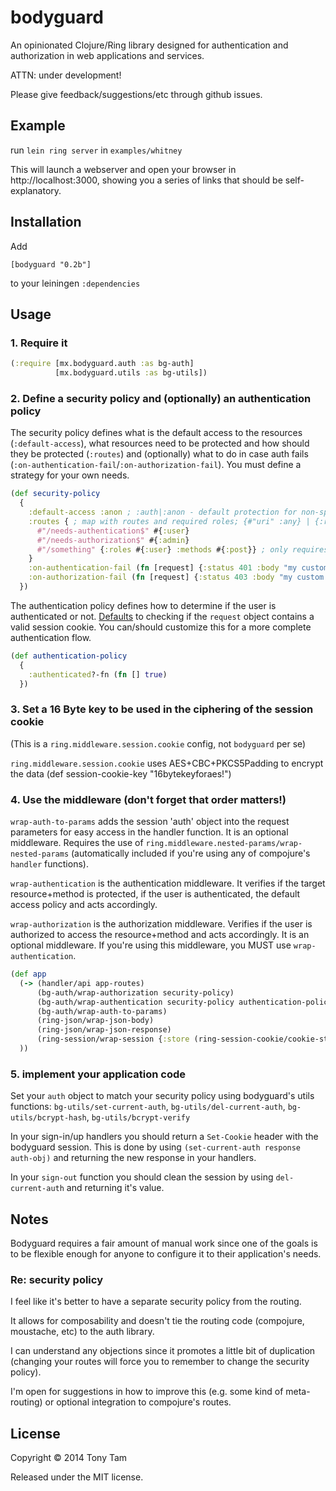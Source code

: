 # bodyguard

An opinionated Clojure/Ring library designed for authentication and authorization in web applications and services.

ATTN: under development!

Please give feedback/suggestions/etc through github issues.



## Example

run `lein ring server` in `examples/whitney`

This will launch a webserver and open your browser in http://localhost:3000, showing you a series of links that should be self-explanatory.



## Installation

Add

    [bodyguard "0.2b"]

to your leiningen `:dependencies`



## Usage

### 1. Require it
```clojure
(:require [mx.bodyguard.auth :as bg-auth]
          [mx.bodyguard.utils :as bg-utils])
```

### 2. Define a security policy and (optionally) an authentication policy
The security policy defines what is the default access to the resources (`:default-access`), what resources need to be protected and how should they be protected (`:routes`) and (optionally) what to do in case auth fails (`:on-authentication-fail`/`:on-authorization-fail`). You must define a strategy for your own needs.

```clojure
(def security-policy
  {
    :default-access :anon ; :auth|:anon - default protection for non-specified routes
    :routes { ; map with routes and required roles; {#"uri" :any} | {:roles #{:admin} :methods #{:post}}
      #"/needs-authentication$" #{:user}
      #"/needs-authorization$" #{:admin}
      #"/something" {:roles #{:user} :methods #{:post}} ; only requires user role for POST methods
    }
    :on-authentication-fail (fn [request] {:status 401 :body "my custom 401 response"})
    :on-authorization-fail (fn [request] {:status 403 :body "my custom 403 response"})
  })
```

The authentication policy defines how to determine if the user is authenticated or not.
[Defaults](/master/src/bodyguard/auth.clj#L6?raw=true) to checking if the `request` object contains a valid session cookie. You can/should customize this for a more complete authentication flow.

```clojure
(def authentication-policy
  {
    :authenticated?-fn (fn [] true)
  })
```

### 3. Set a 16 Byte key to be used in the ciphering of the session cookie
(This is a `ring.middleware.session.cookie` config, not `bodyguard` per se)

`ring.middleware.session.cookie` uses AES+CBC+PKCS5Padding to encrypt the data
    (def session-cookie-key "16bytekeyforaes!")

### 4. Use the middleware (don't forget that order matters!)

`wrap-auth-to-params` adds the session 'auth' object into the request parameters for easy access in the handler function. It is an optional middleware. Requires the use of `ring.middleware.nested-params/wrap-nested-params` (automatically included if you're using any of compojure's `handler` functions).

`wrap-authentication` is the authentication middleware. It verifies if the target resource+method is protected, if the user is authenticated, the default access policy and acts accordingly.

`wrap-authorization` is the authorization middleware. Verifies if the user is authorized to access the resource+method and acts accordingly. It is an optional middleware. If you're using this middleware, you MUST use `wrap-authentication`.

```clojure
(def app
  (-> (handler/api app-routes)
      (bg-auth/wrap-authorization security-policy)
      (bg-auth/wrap-authentication security-policy authentication-policy)
      (bg-auth/wrap-auth-to-params)
      (ring-json/wrap-json-body)
      (ring-json/wrap-json-response)
      (ring-session/wrap-session {:store (ring-session-cookie/cookie-store {:key session-cookie-key})})
  ))
```

### 5. implement your application code
Set your `auth` object to match your security policy using bodyguard's utils functions: `bg-utils/set-current-auth`, `bg-utils/del-current-auth`, `bg-utils/bcrypt-hash`, `bg-utils/bcrypt-verify`

In your sign-in/up handlers you should return a `Set-Cookie` header with the bodyguard session. This is done by using `(set-current-auth response auth-obj)` and returning the new response in your handlers.

In your `sign-out` function you should clean the session by using `del-current-auth` and returning it's value.



## Notes

Bodyguard requires a fair amount of manual work since one of the goals is to be flexible enough for anyone to configure it to their application's needs.

### Re: security policy
I feel like it's better to have a separate security policy from the routing.

It allows for composability and doesn't tie the routing code (compojure, moustache, etc) to the auth library.

I can understand any objections since it promotes a little bit of duplication (changing your routes will force you to remember to change the security policy).

I'm open for suggestions in how to improve this (e.g. some kind of meta-routing) or optional integration to compojure's routes.



## License

Copyright © 2014 Tony Tam

Released under the MIT license.
